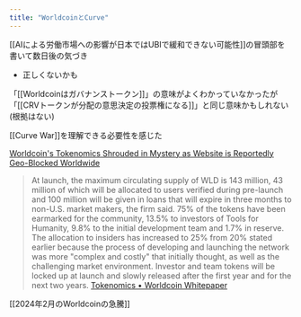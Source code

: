 ```yaml
---
title: "WorldcoinとCurve"
---
```


[[AIによる労働市場への影響が日本ではUBIで緩和できない可能性]]の冒頭部を書いて数日後の気づき
- 正しくないかも

「[[Worldcoinはガバナンストークン]]」の意味がよくわかっていなかったが「[[CRVトークンが分配の意思決定の投票権になる]]」と同じ意味かもしれない(根拠はない)

[[Curve War]]を理解できる必要性を感じた

[Worldcoin's Tokenomics Shrouded in Mystery as Website is Reportedly Geo-Blocked Worldwide](https://www.coindesk.com/business/2023/07/24/worldcoin-release-tokenomics-report-geofenced-for-some-countries/)
> At launch, the maximum circulating supply of WLD is 143 million, 43 million of which will be allocated to users verified during pre-launch and 100 million will be given in loans that will expire in three months to non-U.S. market makers, the firm said.
>  75% of the tokens have been earmarked for the community, 13.5% to investors of Tools for Humanity, 9.8% to the initial development team and 1.7% in reserve. The allocation to insiders has increased to 25% from 20% stated earlier because the process of developing and launching the network was more "complex and costly" that initially thought, as well as the challenging market environment. Investor and team tokens will be locked up at launch and slowly released after the first year and for the next two years.
[Tokenomics • Worldcoin Whitepaper](https://whitepaper.worldcoin.org/tokenomics)

[[2024年2月のWorldcoinの急騰]]
